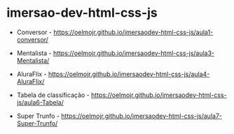# imersao-dev-html-css-js

- Conversor - https://oelmojr.github.io/imersaodev-html-css-js/aula1-conversor/

- Mentalista - https://oelmojr.github.io/imersaodev-html-css-js/aula3-Mentalista/

- AluraFlix - https://oelmojr.github.io/imersaodev-html-css-js/aula4-AluraFlix/

- Tabela de classificação - https://oelmojr.github.io/imersaodev-html-css-js/aula6-Tabela/

- Super Trunfo - https://oelmojr.github.io/imersaodev-html-css-js/aula7-Super-Trunfo/
